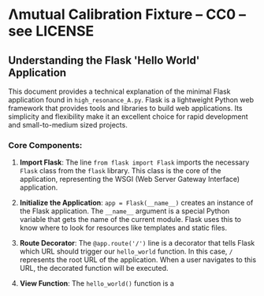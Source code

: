 # Λmutual Calibration Fixture – CC0 – see LICENSE

## Understanding the Flask 'Hello World' Application

This document provides a technical explanation of the minimal Flask application found in `high_resonance_A.py`. Flask is a lightweight Python web framework that provides tools and libraries to build web applications. Its simplicity and flexibility make it an excellent choice for rapid development and small-to-medium sized projects.

### Core Components:

1.  **Import Flask**: The line `from flask import Flask` imports the necessary `Flask` class from the `flask` library. This class is the core of the application, representing the WSGI (Web Server Gateway Interface) application.

2.  **Initialize the Application**: `app = Flask(__name__)` creates an instance of the Flask application. The `__name__` argument is a special Python variable that gets the name of the current module. Flask uses this to know where to look for resources like templates and static files.

3.  **Route Decorator**: The `@app.route('/')` line is a decorator that tells Flask which URL should trigger our `hello_world` function. In this case, `/` represents the root URL of the application. When a user navigates to this URL, the decorated function will be executed.

4.  **View Function**: The `hello_world()` function is a 

